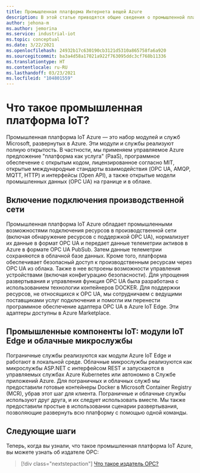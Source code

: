 ```yaml
---
title: Промышленная платформа Интернета вещей Azure
description: В этой статье приводятся общие сведения о промышленной платформе IoT и ее компонентах.
author: jehona-m
ms.author: jemorina
ms.service: industrial-iot
ms.topic: conceptual
ms.date: 3/22/2021
ms.openlocfilehash: 24932b17c630190cb3121d5310a865758fa6a920
ms.sourcegitcommit: ba3a4d58a17021a922f763095ddc3cf768b11336
ms.translationtype: HT
ms.contentlocale: ru-RU
ms.lasthandoff: 03/23/2021
ms.locfileid: "104801559"
---
```

# <a name="what-is-the-industrial-iot-iiot-platform"></a>Что такое промышленная платформа IoT?

Промышленная платформа IoT Azure — это набор модулей и служб Microsoft, развернутых в Azure. Эти модули и службы реализуют полную открытость. В частности, мы применяем управляемое Azure предложение "платформа как услуга" (PaaS), программное обеспечение с открытым кодом, лицензированное согласно MIT, открытые международные стандарты взаимодействия (OPC UA, AMQP, MQTT, HTTP) и интерфейсы (Open API), а также открытые модели промышленных данных (OPC UA) на границе и в облаке.

## <a name="enabling-shopfloor-connectivity"></a>Включение подключения производственной сети 

Промышленная платформа IoT Azure обладает промышленными возможностями подключения ресурсов в производственной сети (включая обнаружение ресурсов с поддержкой OPC UA), нормализует их данные в формат OPC UA и передает данные телеметрии активов в Azure в формате OPC UA PubSub. Затем данные телеметрии сохраняются в облачной базе данных. Кроме того, платформа обеспечивает безопасный доступ к производственным ресурсам через OPC UA из облака. Также в нее встроены возможности управления устройствами (включая конфигурацию безопасности). Для упрощения развертывания и управления функция OPC UA была разработана с использованием технологии контейнеров DOCKER. Для поддержки ресурсов, не относящихся к OPC UA, мы сотрудничаем с ведущими поставщиками услуг подключения и помогли им перенести программное обеспечение адаптера OPC UA в Azure IoT Edge. Эти адаптеры доступны в Azure Marketplace.

## <a name="industrial-iot-components-iot-edge-modules-and-cloud-microservices"></a>Промышленные компоненты IoT: модули IoT Edge и облачные микрослужбы

Пограничные службы реализуются как модули Azure IoT Edge и работают в локальной среде. Облачные микрослужбы реализуются как микрослужбы ASP.NET с интерфейсом REST и запускаются в управляемых службах Azure Kubernetes или автономно в Службе приложений Azure. Для пограничных и облачных служб мы предоставили готовые контейнеры Docker в Microsoft Container Registry (MCR), убрав этот шаг для клиента. Пограничные и облачные службы используют друг друга, и их следует использовать вместе. Мы также предоставили простые в использовании сценарии развертывания, позволяющие развернуть всю платформу с помощью одной команды.

## <a name="next-steps"></a>Следующие шаги

Теперь, когда вы узнали, что такое промышленная платформа IoT Azure, вы можете узнать об издателе OPC:

> [!div class="nextstepaction"]
> [Что такое издатель OPC?](overview-what-is-opc-publisher.md)